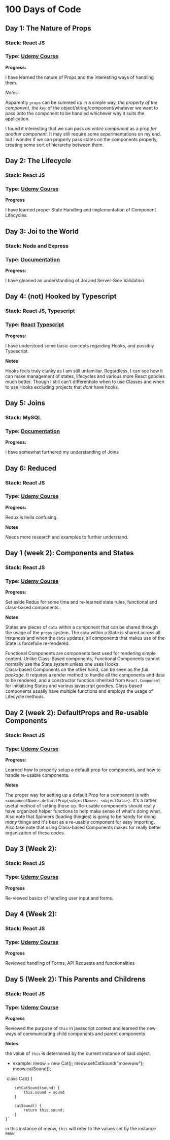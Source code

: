 # 100 Days of Code

## Day 1: The Nature of Props

### Stack: React JS

### Type: [Udemy Course](https://www.udemy.com/react-redux/)

**Progress:**

I have learned the nature of Props and the interesting ways of handling them.

_Notes_

Apparently `props` can be summed up in a simple way, _the property of the component, the `key`_ of the object/string/component/whatever we want to pass onto the component to be handled whichever way it suits the application.

I found it interesting that we can pass _an entire component_ as a prop _for another component_. It may still require some experimentations on my end. but I wonder if we can properly pass states on the components properly, creating some sort of hierarchy between them.

## Day 2: The Lifecycle

### Stack: React JS

### Type: [Udemy Course](https://www.udemy.com/react-redux/)

**Progress**

I have learned proper State Handling and implementation of Component Lifecycles.

## Day 3: Joi to the World

### Stack: Node and Express

### Type: [Documentation](https://github.com/hapijs/joi)

**Progress:**

I have gleaned an understanding of Joi and Server-Side Validation

## Day 4: (not) Hooked by Typescript

### Stack: React JS, Typescript

### Type: [React](https://reactjs.org/docs/hooks-intro.html) [Typescript](https://www.typescriptlang.org/docs/home.html)

**Progress:**

I have understood some basic concepts regarding Hooks, and possibly Typescript.

**Notes**

Hooks feels truly clunky as I am still unfamiliar. Regardless, I can see how it can make management of states, lifecycles and various more React goodies much better. Though I still can't differentiate when to use Classes and when to use Hooks excluding projects that _dont_ have hooks.

## Day 5: Joins

### Stack: MySQL

### Type: [Documentation](https://www.guru99.com/joins.html)

**Progress:**

I have somewhat furthered my understanding of Joins

## Day 6: Reduced

### Stack: React JS

### Type: [Udemy Course](https://www.udemy.com/react-redux/)

**Progress:**

Redux is hella confusing.

**Notes**

Needs more research and examples to further understand.

## Day 1 (week 2): Components and States

### Stack: React JS

### Type: [Udemy Course](https://www.udemy.com/react-redux/)

**Progress:**

Set aside Redux for some time and re-learned state rules, functional and class-based components.

**Notes**

States are pieces of `data` within a component that can be shared through the usage of the `props` system. The `data` within a State is shared across all instances and when the `data` updates, all components that makes use of the State is forcefulle re-rendered.

Functional Components are components best used for rendering simple content. Unlike Class-Based components, Functional Components cannot normally use the State system unless one uses Hooks.  
Class-based Components on the other hand, can be seen as the _full package_. It requires a render method to handle all the components and data to be rendered, and a constructor function inherited from `React.Component` for initializing States and various javascript goodies. Class-based components usually have multiple functions and employs the usage of Lifecycle methods.

## Day 2 (week 2): DefaultProps and Re-usable Components

### Stack: React JS

### Type: [Udemy Course](https://www.udemy.com/react-redux/)

**Progress:**

Learned how to properly setup a default prop for components, and how to handle re-usable components.

**Notes**

The proper way for setting up a default Prop for a component is with `<componentName>.defaultProp{<objectName>: <objectData>}`. It's a rather useful method of setting those up.
Re-usable components should really have organized helper functions to help make sense of what's doing what. Also note that Spinners (loading thingies) is going to be handy for doing _many_ things and it's best as a re-usable component for easy importing. Also take note that using Class-based Components makes for really better organization of these codes.

## Day 3 (Week 2):

### Stack: React JS

### Type: [Udemy Course](https://www.udemy.com/react-redux/)

**Progress**

Re-viewed basics of handling user input and forms.

## Day 4 (Week 2):

### Stack: React JS

### Type: [Udemy Course](https://www.udemy.com/react-redux/)

**Progress**

Reviewed handling of Forms, API Requests and functionalities

## Day 5 (Week 2): This Parents and Childrens

### Stack: React JS

### Type: [Udemy Course](https://www.udemy.com/react-redux/)

**Progress**

Reviewed the purpose of `this` in javascript context and learned the new ways of communicating child components and parent components

**Notes**

the value of `this` is determined by the current instance of said object.

- example: meow = new Cat(); meow.setCatSound("moewww"); meow.catSound();

`class Cat() {

        setCatSound(sound) {
            this.sound = sound
        }

        catSound() {
            return this.sound;
        }
    }`

in this instance of meow, `this` will refer to the values set by the instance `meow`
